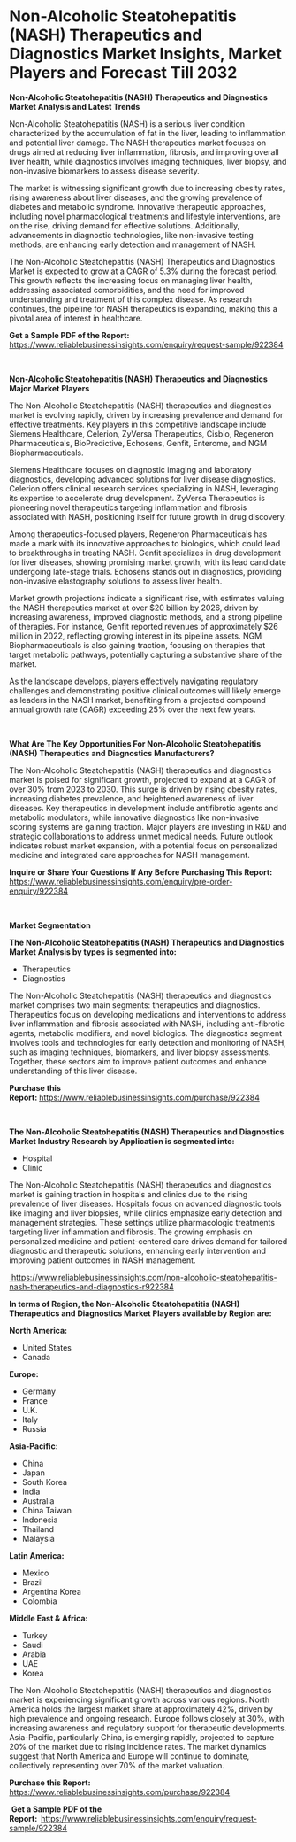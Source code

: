 <p><h1>Non-Alcoholic Steatohepatitis (NASH) Therapeutics and Diagnostics Market Insights, Market Players and Forecast Till 2032</h1></p><p><strong>Non-Alcoholic Steatohepatitis (NASH) Therapeutics and Diagnostics Market Analysis and Latest Trends</strong></p>
<p><p>Non-Alcoholic Steatohepatitis (NASH) is a serious liver condition characterized by the accumulation of fat in the liver, leading to inflammation and potential liver damage. The NASH therapeutics market focuses on drugs aimed at reducing liver inflammation, fibrosis, and improving overall liver health, while diagnostics involves imaging techniques, liver biopsy, and non-invasive biomarkers to assess disease severity.</p><p>The market is witnessing significant growth due to increasing obesity rates, rising awareness about liver diseases, and the growing prevalence of diabetes and metabolic syndrome. Innovative therapeutic approaches, including novel pharmacological treatments and lifestyle interventions, are on the rise, driving demand for effective solutions. Additionally, advancements in diagnostic technologies, like non-invasive testing methods, are enhancing early detection and management of NASH.</p><p>The Non-Alcoholic Steatohepatitis (NASH) Therapeutics and Diagnostics Market is expected to grow at a CAGR of 5.3% during the forecast period. This growth reflects the increasing focus on managing liver health, addressing associated comorbidities, and the need for improved understanding and treatment of this complex disease. As research continues, the pipeline for NASH therapeutics is expanding, making this a pivotal area of interest in healthcare.</p></p>
<p><strong>Get a Sample PDF of the Report:&nbsp;</strong> <a href="https://www.reliablebusinessinsights.com/enquiry/request-sample/922384?utm_campaign=2716&utm_medium=2&utm_source=Github&utm_content=ia&utm_term=13042025&utm_id=non-alcoholic-steatohepatitis-nash-therapeutics-and-diagnostics">https://www.reliablebusinessinsights.com/enquiry/request-sample/922384</a></p>
<p>&nbsp;</p>
<p><strong>Non-Alcoholic Steatohepatitis (NASH) Therapeutics and Diagnostics Major Market Players</strong></p>
<p><p>The Non-Alcoholic Steatohepatitis (NASH) therapeutics and diagnostics market is evolving rapidly, driven by increasing prevalence and demand for effective treatments. Key players in this competitive landscape include Siemens Healthcare, Celerion, ZyVersa Therapeutics, Cisbio, Regeneron Pharmaceuticals, BioPredictive, Echosens, Genfit, Enterome, and NGM Biopharmaceuticals.</p><p>Siemens Healthcare focuses on diagnostic imaging and laboratory diagnostics, developing advanced solutions for liver disease diagnostics. Celerion offers clinical research services specializing in NASH, leveraging its expertise to accelerate drug development. ZyVersa Therapeutics is pioneering novel therapeutics targeting inflammation and fibrosis associated with NASH, positioning itself for future growth in drug discovery.</p><p>Among therapeutics-focused players, Regeneron Pharmaceuticals has made a mark with its innovative approaches to biologics, which could lead to breakthroughs in treating NASH. Genfit specializes in drug development for liver diseases, showing promising market growth, with its lead candidate undergoing late-stage trials. Echosens stands out in diagnostics, providing non-invasive elastography solutions to assess liver health.</p><p>Market growth projections indicate a significant rise, with estimates valuing the NASH therapeutics market at over $20 billion by 2026, driven by increasing awareness, improved diagnostic methods, and a strong pipeline of therapies. For instance, Genfit reported revenues of approximately $26 million in 2022, reflecting growing interest in its pipeline assets. NGM Biopharmaceuticals is also gaining traction, focusing on therapies that target metabolic pathways, potentially capturing a substantive share of the market.</p><p>As the landscape develops, players effectively navigating regulatory challenges and demonstrating positive clinical outcomes will likely emerge as leaders in the NASH market, benefiting from a projected compound annual growth rate (CAGR) exceeding 25% over the next few years.</p></p>
<p>&nbsp;</p>
<p><strong>What Are The Key Opportunities For Non-Alcoholic Steatohepatitis (NASH) Therapeutics and Diagnostics Manufacturers?</strong></p>
<p><p>The Non-Alcoholic Steatohepatitis (NASH) therapeutics and diagnostics market is poised for significant growth, projected to expand at a CAGR of over 30% from 2023 to 2030. This surge is driven by rising obesity rates, increasing diabetes prevalence, and heightened awareness of liver diseases. Key therapeutics in development include antifibrotic agents and metabolic modulators, while innovative diagnostics like non-invasive scoring systems are gaining traction. Major players are investing in R&D and strategic collaborations to address unmet medical needs. Future outlook indicates robust market expansion, with a potential focus on personalized medicine and integrated care approaches for NASH management.</p></p>
<p><strong>Inquire or Share Your Questions If Any Before Purchasing This Report:</strong> <a href="https://www.reliablebusinessinsights.com/enquiry/pre-order-enquiry/922384?utm_campaign=2716&utm_medium=2&utm_source=Github&utm_content=ia&utm_term=13042025&utm_id=non-alcoholic-steatohepatitis-nash-therapeutics-and-diagnostics">https://www.reliablebusinessinsights.com/enquiry/pre-order-enquiry/922384</a></p>
<p>&nbsp;</p>
<p><strong>Market Segmentation</strong></p>
<p><strong>The Non-Alcoholic Steatohepatitis (NASH) Therapeutics and Diagnostics Market Analysis by types is segmented into:</strong></p>
<p><ul><li>Therapeutics</li><li>Diagnostics</li></ul></p>
<p><p>The Non-Alcoholic Steatohepatitis (NASH) therapeutics and diagnostics market comprises two main segments: therapeutics and diagnostics. Therapeutics focus on developing medications and interventions to address liver inflammation and fibrosis associated with NASH, including anti-fibrotic agents, metabolic modifiers, and novel biologics. The diagnostics segment involves tools and technologies for early detection and monitoring of NASH, such as imaging techniques, biomarkers, and liver biopsy assessments. Together, these sectors aim to improve patient outcomes and enhance understanding of this liver disease.</p></p>
<p><strong>Purchase this Report:&nbsp;</strong><a href="https://www.reliablebusinessinsights.com/purchase/922384?utm_campaign=2716&utm_medium=2&utm_source=Github&utm_content=ia&utm_term=13042025&utm_id=non-alcoholic-steatohepatitis-nash-therapeutics-and-diagnostics">https://www.reliablebusinessinsights.com/purchase/922384</a></p>
<p>&nbsp;</p>
<p><strong>The Non-Alcoholic Steatohepatitis (NASH) Therapeutics and Diagnostics Market Industry Research by Application is segmented into:</strong></p>
<p><ul><li>Hospital</li><li>Clinic</li></ul></p>
<p><p>The Non-Alcoholic Steatohepatitis (NASH) therapeutics and diagnostics market is gaining traction in hospitals and clinics due to the rising prevalence of liver diseases. Hospitals focus on advanced diagnostic tools like imaging and liver biopsies, while clinics emphasize early detection and management strategies. These settings utilize pharmacologic treatments targeting liver inflammation and fibrosis. The growing emphasis on personalized medicine and patient-centered care drives demand for tailored diagnostic and therapeutic solutions, enhancing early intervention and improving patient outcomes in NASH management.</p></p>
<p><a href="https://www.reliablebusinessinsights.com/non-alcoholic-steatohepatitis-nash-therapeutics-and-diagnostics-r922384?utm_campaign=2716&utm_medium=2&utm_source=Github&utm_content=ia&utm_term=13042025&utm_id=non-alcoholic-steatohepatitis-nash-therapeutics-and-diagnostics">&nbsp;https://www.reliablebusinessinsights.com/non-alcoholic-steatohepatitis-nash-therapeutics-and-diagnostics-r922384</a></p>
<p><strong>In terms of Region, the Non-Alcoholic Steatohepatitis (NASH) Therapeutics and Diagnostics Market Players available by Region are:</strong></p>
<p>
    <p> <strong> North America: </strong>
        <ul>
            <li>United States</li>
            <li>Canada</li>
        </ul>
        </p> 
    <p> <strong> Europe: </strong>
        <ul>
            <li>Germany</li>
            <li>France</li>
            <li>U.K.</li>
            <li>Italy</li>
            <li>Russia</li>
        </ul>
        </p> 
    <p> <strong> Asia-Pacific: </strong>
        <ul>
            <li>China</li>
            <li>Japan</li>
            <li>South Korea</li>
            <li>India</li>
            <li>Australia</li>
            <li>China Taiwan</li>
            <li>Indonesia</li>
            <li>Thailand</li>
            <li>Malaysia</li>
        </ul>
        </p> 
    <p> <strong> Latin America: </strong>
        <ul>
            <li>Mexico</li>
            <li>Brazil</li>
            <li>Argentina Korea</li>
            <li>Colombia</li>
        </ul>
        </p> 
    <p> <strong> Middle East & Africa: </strong>
        <ul>
            <li>Turkey</li>
            <li>Saudi</li>
            <li>Arabia</li>
            <li>UAE</li>
            <li>Korea</li>
        </ul>
    </p>
    </p>
<p><p>The Non-Alcoholic Steatohepatitis (NASH) therapeutics and diagnostics market is experiencing significant growth across various regions. North America holds the largest market share at approximately 42%, driven by high prevalence and ongoing research. Europe follows closely at 30%, with increasing awareness and regulatory support for therapeutic developments. Asia-Pacific, particularly China, is emerging rapidly, projected to capture 20% of the market due to rising incidence rates. The market dynamics suggest that North America and Europe will continue to dominate, collectively representing over 70% of the market valuation.</p></p>
<p><strong>Purchase this Report: </strong><a href="https://www.reliablebusinessinsights.com/purchase/922384?utm_campaign=2716&utm_medium=2&utm_source=Github&utm_content=ia&utm_term=13042025&utm_id=non-alcoholic-steatohepatitis-nash-therapeutics-and-diagnostics">https://www.reliablebusinessinsights.com/purchase/922384</a></p>
<p>&nbsp;<strong>Get a Sample PDF of the Report:&nbsp;&nbsp;</strong><a href="https://www.reliablebusinessinsights.com/enquiry/request-sample/922384?utm_campaign=2716&utm_medium=2&utm_source=Github&utm_content=ia&utm_term=13042025&utm_id=non-alcoholic-steatohepatitis-nash-therapeutics-and-diagnostics">https://www.reliablebusinessinsights.com/enquiry/request-sample/922384</a></p>
<p><strong></strong></p>
<p><p></p><p></p><p></p></p>